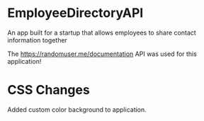 # EmployeeDirectoryAPI
An app built for a startup that allows employees to share contact information together

The https://randomuser.me/documentation API was used for this application!

# CSS Changes
Added custom color background to application.

